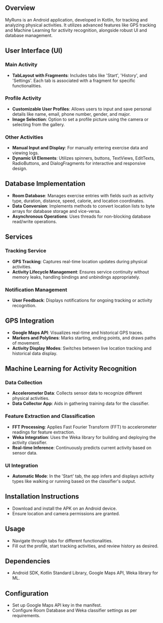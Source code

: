 ## Overview
MyRuns is an Android application, developed in Kotlin, for tracking and analyzing physical activities. It utilizes advanced features like GPS tracking and Machine Learning for activity recognition, alongside robust UI and database management.

## User Interface (UI)
### Main Activity
- **TabLayout with Fragments**: Includes tabs like 'Start', 'History', and 'Settings'. Each tab is associated with a fragment for specific functionalities.

### Profile Activity
- **Customizable User Profiles**: Allows users to input and save personal details like name, email, phone number, gender, and major.
- **Image Selection**: Option to set a profile picture using the camera or selecting from the gallery.

### Other Activities
- **Manual Input and Display**: For manually entering exercise data and viewing logs.
- **Dynamic UI Elements**: Utilizes spinners, buttons, TextViews, EditTexts, RadioButtons, and DialogFragments for interactive and responsive design.

## Database Implementation
- **Room Database**: Manages exercise entries with fields such as activity type, duration, distance, speed, calorie, and location coordinates.
- **Data Conversion**: Implements methods to convert location lists to byte arrays for database storage and vice-versa.
- **Asynchronous Operations**: Uses threads for non-blocking database read/write operations.

## Services
### Tracking Service
- **GPS Tracking**: Captures real-time location updates during physical activities.
- **Activity Lifecycle Management**: Ensures service continuity without memory leaks, handling bindings and unbindings appropriately.

### Notification Management
- **User Feedback**: Displays notifications for ongoing tracking or activity recognition.

## GPS Integration
- **Google Maps API**: Visualizes real-time and historical GPS traces.
- **Markers and Polylines**: Marks starting, ending points, and draws paths of movement.
- **Activity Display Modes**: Switches between live location tracking and historical data display.

## Machine Learning for Activity Recognition
### Data Collection
- **Accelerometer Data**: Collects sensor data to recognize different physical activities.
- **Data Collector App**: Aids in gathering training data for the classifier.

### Feature Extraction and Classification
- **FFT Processing**: Applies Fast Fourier Transform (FFT) to accelerometer readings for feature extraction.
- **Weka Integration**: Uses the Weka library for building and deploying the activity classifier.
- **Real-time Inference**: Continuously predicts current activity based on sensor data.

### UI Integration
- **Automatic Mode**: In the 'Start' tab, the app infers and displays activity types like walking or running based on the classifier's output.

## Installation Instructions
- Download and install the APK on an Android device.
- Ensure location and camera permissions are granted.

## Usage
- Navigate through tabs for different functionalities.
- Fill out the profile, start tracking activities, and review history as desired.

## Dependencies
- Android SDK, Kotlin Standard Library, Google Maps API, Weka library for ML.

## Configuration
- Set up Google Maps API key in the manifest.
- Configure Room Database and Weka classifier settings as per requirements.
